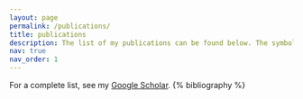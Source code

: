 ```yaml
---
layout: page
permalink: /publications/
title: publications
description: The list of my publications can be found below. The symbol * denotes equal contribution. 
nav: true
nav_order: 1
---
```


<!-- _pages/publications.md -->
<div class="publications">
For a complete list, see my <a href="https://scholar.google.com/citations?user=M_OS-3kAAAAJ"> Google Scholar<a/>.
{% bibliography %}

</div>
